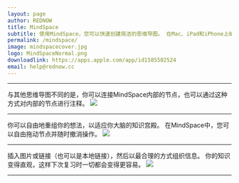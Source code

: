 ```yaml
---
layout: page
author: REDNOW
title: MindSpace
subtitle: 使用MindSpace，您可以快速创建简洁的思维导图。 在Mac、iPad和iPhone上编辑它们，并随时导出图像或PDF以在学习和工作中共享。
permalink: /mindspace/
image: mindspacecover.jpg
logo: MindSpaceNormal.png
downloadlink: https://apps.apple.com/app/id1585502524
email: help@rednow.cc
---
```


***

与其他思维导图不同的是，你可以连接MindSpace内部的节点，也可以通过这种方式对内部的节点进行注释。
![]({{site.baseurl}}/images/screenshots4.jpg)

***

你可以自由地重组你的想法，以适应你大脑的知识宫殿。 在MindSpace中，您可以自由拖动节点并随时撤消操作。
![]({{site.baseurl}}/images/screenshots1.jpg)

***

插入图片或链接（也可以是本地链接），然后以最合理的方式组织信息。 你的知识变得直观，这样下次复习时一切都会变得更容易。
![]({{site.baseurl}}/images/screenshots5.jpg)

***